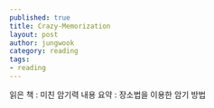 ```yaml
---
published: true
title: Crazy-Memorization
layout: post
author: jungwook
category: reading
tags:
- reading
---
```


읽은 책 : 미친 암기력
내용 요약 : 장소법을 이용한 암기 방법
